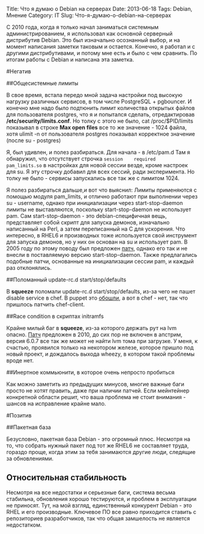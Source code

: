Title: Что я думаю о Debian на серверах
Date: 2013-06-18
Tags:   Debian, Мнение
Category: IT
Slug: Что-я-думаю-о-debian-на-серверах

С 2010 года, когда я только начал заниматься системным администрированием,
я использовал как основной серверный дистрибутив Debian.
Это был изначально осознанный выбор, и на момент написания заметки таковым и остается.
Конечно, я работал и с другими дистрибутивами, и потому мне есть и было с чем сравнить.
По итогам работы с Debian и написана эта заметка.

#Негатив

##Общесистемные лимиты

В свое время, встала передо мной задача настройки под высокую нагрузку различных сервисов,
в том числе PostgreSQL + pgbouncer. И конечно мне надо было подтюнить лимит количества
открытых файлов для пользователя postgres, что я и попытался сделать, отредактировав
**/etc/security/limits.conf**. Но толку с этого не было, cat /proc/$PID/limits показывал
в строке **Max open files** все то же значение - 1024 файла, хотя ulimit -n от пользователя
postgres показывал корректное значение (после su - postgres)

Я, был удивлен, и полез разбираться. Для начала - в /etc/pam.d
Там я обнаружил, что отсутствует строчка
`session    required   pam_limits.so`
в настройках для новой сессии везде, кроме настроек для su.
Я эту строчку добавил для всех сессий, ради эксперимента.
Но толку не было - сервисы запускались все так же с лимитом 1024.

Я полез разбираться дальше,и вот что выяснил:
Лимиты применяются с помощью модуля pam\_limits, и отлично работают при выполнении через
su - username, однако при инициализации через start-stop-daemon лимиты не выставляются,
поскольку start-stop-daemon не использует pam. Сам start-stop-daemon - это debian-специфичная вещь, представляет собой скрипт для запуска демонов, изначально написанный на Perl, а затем
переписанный на C для ускорения. Что интересно, в RHEL6 и производных тоже используется свой
инструмент для запуска демонов, но у них он основан на su и использует pam.
В 2005 году по этому поводу был предложен [патч](http://bugs.debian.org/cgi-bin/bugreport.cgi?bug=302079),
однако его так и не внесли в поставляемую версию start-stop-daemon.
Также предлагались подобные патчи, основанные на инициализации сессии pam, и каждый раз отклонялись.

##Поломанный update-rc.d start/stop/defaults

В **squeeze** поломали update-rc.d start/stop/defaults, из-за чего не пашет disable service в chef.
В puppet это [обошли](http://bugs.debian.org/cgi-bin/bugreport.cgi?bug=573551),
а вот в chef - нет, так что пришлось патчить chef-client.

##Race condition в скриптах initramfs

Крайне милый баг в **squeeze**, из-за которого держать рут на lvm опасно.
[Патч](http://bugs.debian.org/cgi-bin/bugreport.cgi?bug=568838) предложен в 2010,
до сих пор не включен в апстрим, версия 6.0.7 все так же может не найти lvm тома при загрузке.
У меня, к счастью, проявился только на некотором железе, которое пришло под новый проект,
и дождалось выхода wheezy, в котором такой проблемы вроде нет.

##Инертное коммьюнити, в которое очень непросто пробиться

Как можно заметить из предыдущих минусов, многие важные баги просто не хотят
править, даже при наличии патчей. Если мейнтейнер конкретной области решит,
что ваша проблема не стоит внимания - шансов на исправление крайне мало.

#Позитив

##Пакетная база

Безусловно, пакетная база Debian - это огромный плюс.
Несмотря на то, что собрать нужный пакет под тот же RHEL6 не составляет труда, гораздо проще,
когда этим за тебя занимаются другие люди, следящие за обновлениями.

## Относительная стабильность

Несмотря на все недостатки и серьезные баги, система весьма стабильна,
обновления хорошо тестируются, и проблем в эксплуатации не приносят.
Тут, на мой взгляд, единственный конкурент Debian - это RHEL и его производные.
Ключевое ПО все равно приходится ставить с репозиториев разработчиков,
так что общая замшелость не является недостатком.
